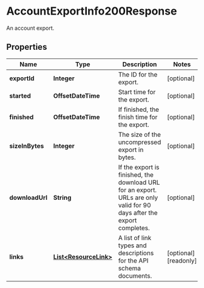 

# AccountExportInfo200Response

An account export.

## Properties

| Name | Type | Description | Notes |
|------------ | ------------- | ------------- | -------------|
|**exportId** | **Integer** | The ID for the export. |  [optional] |
|**started** | **OffsetDateTime** | Start time for the export. |  [optional] |
|**finished** | **OffsetDateTime** | If finished, the finish time for the export. |  [optional] |
|**sizeInBytes** | **Integer** | The size of the uncompressed export in bytes. |  [optional] |
|**downloadUrl** | **String** | If the export is finished, the download URL for an export. URLs are only valid for 90 days after the export completes. |  [optional] |
|**links** | [**List&lt;ResourceLink&gt;**](ResourceLink.md) | A list of link types and descriptions for the API schema documents. |  [optional] [readonly] |



